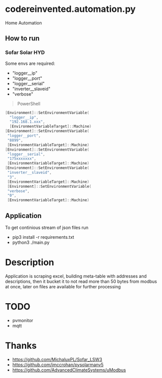 # codereinvented.automation.py
Home Automation

## How to run

### Sofar Solar HYD

Some envs are required:
-  "logger__ip"
-  "logger__port"
-  "logger__serial"
-  "inverter__slaveid"
-  "verbose"
> PowerShell


```powershell
[Environment]::SetEnvironmentVariable(
  "logger__ip",
  "192.168.1.xxx",
  [EnvironmentVariableTarget]::Machine)
[Environment]::SetEnvironmentVariable(
 "logger__port",
 "8899",
 [EnvironmentVariableTarget]::Machine)
[Environment]::SetEnvironmentVariable(
 "logger__serial",
 "175xxxxxxx",
 [EnvironmentVariableTarget]::Machine)
[Environment]::SetEnvironmentVariable(
 "inverter__slaveid",
 "3",
 [EnvironmentVariableTarget]::Machine)
 [Environment]::SetEnvironmentVariable(
 "verbose",
 "0",
 [EnvironmentVariableTarget]::Machine)
```

## Application

To get continious stream of json files run 
- pip3 install -r requirements.txt
- python3 ./main.py


# Description

Application is scraping excel, building meta-table with addresses and descriptions, then it bucket it to not read more than 50 bytes from modbus at once, later on files are available for further processing

# TODO
- pvmonitor
- mqtt


# Thanks
- https://github.com/MichaluxPL/Sofar_LSW3
- https://github.com/jmccrohan/pysolarmanv5
- https://github.com/AdvancedClimateSystems/uModbus
